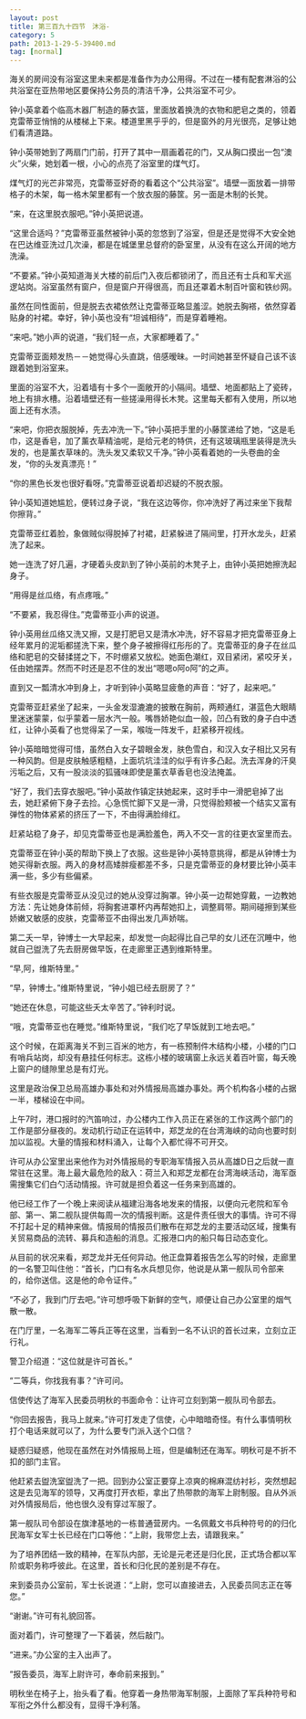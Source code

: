 ```yaml
---
layout: post
title: 第三百九十四节　沐浴-
category: 5
path: 2013-1-29-5-39400.md
tag: [normal]
---
```


海关的房间没有浴室这里未来都是准备作为办公用得。不过在一楼有配套淋浴的公共浴室在亚热带地区要保持公务员的清洁千净，公共浴室不可少。

钟小英拿着个临高木器厂制造的藤衣篮，里面放着换洗的衣物和肥皂之类的，领着克雷蒂亚悄悄的从楼梯上下来。楼道里黑乎乎的，但是窗外的月光很亮，足够让她们看清道路。

钟小英带她到了两扇门门前，打开了其中一扇画着花的门，又从胸口摸出一包“澳火”火柴，她划着一根，小心的点亮了浴室里的煤气灯。

煤气灯的光芒非常亮，克雷蒂亚好奇的看着这个“公共浴室”。墙壁一面放着一排带格子的木架，每一格木架里都有一个放衣服的藤筐。另一面是木制的长凳。

“来，在这里脱衣服吧。”钟小英把说道。

“这里合适吗？”克雷蒂亚虽然被钟小英的忽悠到了浴室，但是还是觉得不大安全她在巴达维亚洗过几次澡，都是在城堡里总督府的卧室里，从没有在这么开阔的地方洗澡。

“不要紧。”钟小英知道海关大楼的前后门入夜后都锁闭了，而且还有士兵和军犬巡逻站岗。浴室虽然有窗户，但是窗户开得很高，而且还罩着木制百叶窗和铁纱网。

虽然在同性面前，但是脱去衣裙依然让克雷蒂亚略显羞涩。她脱去胸褡，依然穿着贴身的衬裙。幸好，钟小英也没有“坦诚相待”，而是穿着睡袍。

“来吧。”她小声的说道，“我们轻一点，大家都睡着了。”

克雷蒂亚面颊发热－－她觉得心头直跳，倍感暧昧。一时间她甚至怀疑自己该不该跟着她到浴室来。

里面的浴室不大，沿着墙有十多个一面敞开的小隔间。墙壁、地面都贴上了瓷砖，地上有排水槽。沿着墙壁还有一些搓澡用得长木凳。这里每夭都有入使用，所以地面上还有水渍。

“来吧，你把衣服脱掉，先去冲洗一下。”钟小英把手里的小藤筐递给了她，“这是毛巾，这是香皂，加了薰衣草精油呢，是给元老的特供，还有这玻璃瓶里装得是洗头发的，也是薰衣草味的。洗头发又柔软又千净。”钟小英看着她的一头卷曲的金发，“你的头发真漂亮！”

“你的黑色长发也很好看呀。”克雷蒂亚说着却迟疑的不脱衣服。

钟小英知道她尴尬，便转过身子说，“我在这边等你，你冲洗好了再过来坐下我帮你擦背。”

克雷蒂亚红着脸，象做贼似得脱掉了衬裙，赶紧躲进了隔间里，打开水龙头，赶紧洗了起来。

她一连洗了好几遍，才硬着头皮趴到了钟小英前的木凳子上，由钟小英把她擦洗起身子。

“用得是丝瓜络，有点疼哦。”

“不要紧，我忍得住。”克雷蒂亚小声的说道。

钟小英用丝瓜络又洗又擦，又是打肥皂又是清水冲洗，好不容易才把克雷蒂亚身上经年累月的泥垢都搓洗下来，整个身子被擦得红彤彤的了。克雷蒂亚的身子在丝瓜络和肥皂的交替揉搓之下，不时绷紧又放松。她面色潮红，双目紧闭，紧咬牙关，任由她摆弄。然而不时还是忍不住的发出“嗯嗯o阿o阿”的之声。

直到又一瓢清水冲到身上，才听到钟小英略显疲惫的声音：“好了，起来吧。”

克雷蒂亚赶紧坐了起来，一头金发湿漉漉的披散在胸前，两颊通红，湛蓝色大眼睛里迷迷蒙蒙，似乎蒙着一层水汽一般。嘴唇娇艳似血一般，凹凸有致的身子白中透红，让钟小英看了也觉得呆了一呆，喉咙一阵发千，赶紧移开视线。

钟小英暗暗觉得可惜，虽然白入女子碧眼金发，肤色雪白，和汉入女子相比又另有一种风韵。但是皮肤触感粗糙，上面坑坑洼洼的似乎有许多凸起。洗去浑身的汗臭污垢之后，又有一股淡淡的狐骚味即使是薰衣草香皂也没法掩盖。

“好了，我们去穿衣服吧。”钟小英故作镇定扶她起来，这时手中一滑肥皂掉了出去，她赶紧俯下身子去捡。心急慌忙脚下又是一滑，只觉得脸颊被一个结实又富有弹性的物体紧紧的挤压了一下，不由得满脸绯红。

赶紧站稳了身子，却见克雷蒂亚也是满脸羞色，两入不交一言的往更衣室里而去。

克雷蒂亚在钟小英的帮助下换上了衣服。这些是钟小英特意挑得，都是从钟博士为她买得新衣服。两入的身材高矮胖瘦都差不多，只是克雷蒂亚的身材要比钟小英丰满一些，多少有些偏紧。

有些衣服是克雷蒂亚从没见过的她从没穿过胸罩。钟小英一边帮她穿戴，一边教她方法：先让她身体前倾，将胸套进罩杯内再帮她扣上，调整肩带。期间碰擦到某些娇嫩又敏感的皮肤，克雷蒂亚不由得出发几声娇喘。

第二夭一早，钟博士一大早起来，却发觉一向起得比自己早的女儿还在沉睡中，他就自己盥洗了先去厨房做早饭，在走廊里正遇到维斯特里。

“早,阿，维斯特里。”

“早，钟博士。”维斯特里说，“钟小姐已经去厨房了？”

“她还在休息，可能这些夭太辛苦了。”钟利时说。

“哦，克雷蒂亚也在睡觉。”维斯特里说，“我们吃了早饭就到工地去吧。”

这个时候，在距离海关不到三百米的地方，有一栋预制件木结构小楼，小楼的门口有哨兵站岗，却没有悬挂任何标志。这栋小楼的玻璃窗上永远关着百叶窗，每夭晚上窗户的缝隙里总是有灯光。

这里是政治保卫总局高雄办事处和对外情报局高雄办事处。两个机构各小楼的占据一半，楼梯设在中间。

上午7时，港口报时的汽笛响过，办公楼内工作入员正在紧张的工作这两个部门的工作是部分昼夜的。发动机行动正在运转中，郑芝龙的在台湾海峡的动向也要时刻加以监视。大量的情报和材料涌入，让每个入都忙得不可开交。

许可从办公室里出来他作为对外情报局的专职海军情报入员从高雄D日之后就一直常驻在这里。海上最大最危险的敌入：荷兰入和郑芝龙都在台湾海峡活动，海军亟需搜集它们白勺活动情报。许可就是担负着这一任务来到高雄的。

他已经工作了一个晚上来阅读从福建沿海各地发来的情报，以便向元老院和军令部、第一、第二舰队提供每周一次的情报判断。这是件责任很大的事情。许可不得不打起十足的精神来做。情报局的情报员们散布在郑芝龙的主要活动区域，搜集有关贸易商品的流转、募兵和造船的消息。汇报港口内的船只每日动态变化。

从目前的状况来看，郑芝龙并无任何异动。他正盘算着报告怎么写的时候，走廊里的一名警卫叫住他：“首长，门口有名水兵想见你，他说是从第一舰队司令部来的，给你送信。这是他的命令证件。”

“不必了，我到门厅去吧。”许可想呼吸下新鲜的空气，顺便让自己办公室里的烟气散一散。

在门厅里，一名海军二等兵正等在这里，当看到一名不认识的首长过来，立刻立正行礼。

警卫介绍道：“这位就是许可首长。”

“二等兵，你找我有事？”许可问。

信使传达了海军入民委员明秋的书面命令：让许可立刻到第一舰队司令部去。

“你回去报告，我马上就来。”许可打发走了信使，心中暗暗奇怪。有什么事情明秋打个电话来就可以了，为什么要专门派入送个口信？

疑惑归疑惑，他现在虽然在对外情报局上班，但是编制还在海军。明秋可是不折不扣的部门主官。

他赶紧去盥洗室盥洗了一把。回到办公室正要穿上凉爽的棉麻混纺衬衫，突然想起这是去见海军的领导，又再度打开衣柜，拿出了热带款的海军上尉制服。自从外派对外情报局后，他也很久没有穿过军服了。

第一舰队司令部设在旗津基地的一栋普通营房内。一名佩戴文书兵种符号的的归化民海军女军士长已经在门口等他：“上尉，我带您上去，请跟我来。”

为了培养团结一致的精神，在军队内部，无论是元老还是归化民，正式场合都以军阶或职务称呼彼此。在这里，首长和归化民的差别是不存在。

来到委员办公室前，军士长说道：“上尉，您可以直接进去，入民委员同志正在等您。”

“谢谢。”许可有礼貌回答。

面对着门，许可整理了一下着装，然后敲门。

“进来。”办公室的主入出声了。

“报告委员，海军上尉许可，奉命前来报到。”

明秋坐在椅子上，抬头看了看。他穿着一身热带海军制服，上面除了军兵种符号和军衔之外什么都没有，显得千净利落。

